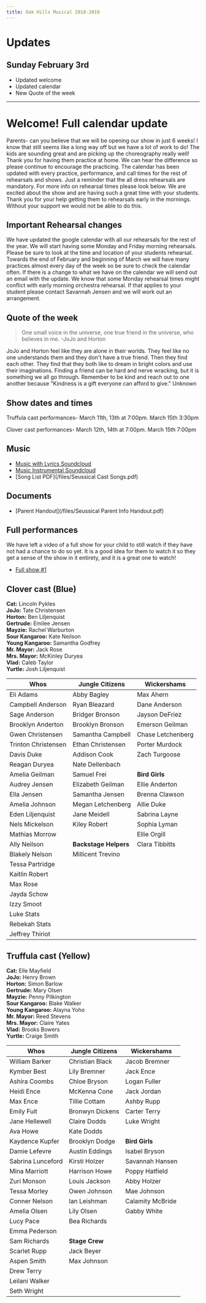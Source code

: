 ```yaml
---
title: Oak Hills Musical 2018-2019
---
```


<div class="updates" markdown="1">

# Updates
## Sunday February 3rd
* Updated welcome
* Updated calendar
* New Quote of the week

</div>

-----------

# Welcome! Full calendar update
Parents- can you believe that we will be opening our show in just 6 weeks! I know that still seems like a long way off but we have a lot of work to do! The kids are sounding great and are picking up the choreography really well! Thank you for having them practice at home. We can hear the difference so please continue to encourage the practicing. The calendar has been updated with every practice, performance, and call times for the rest of rehearsals and shows. Just a reminder that the all dress rehearsals are mandatory. For more info on rehearsal times please look below. We are excited about the show and are having such a great time with your students. Thank you for your help getting them to rehearsals early in the mornings. Without your support we would not be able to do this.

## Important Rehearsal changes
We have updated the google calendar with all our rehearsals for the rest of the year. We will start having some Monday and Friday morning rehearsals. Please be sure to look at the time and location of your students rehearsal. Towards the end of February and beginning of March we will have many practices almost every day of the week so be sure to check the calendar often. If there is a change to what we have on the calendar we will send out an email with the update. We know that some Monday rehearsal times might conflict with early morning orchestra rehearsal. If that applies to your student please contact Savannah Jensen and we will work out an arrangement.


## Quote of the week
> One small voice in the universe, one true friend in the universe, who believes in me. -JoJo and Horton

JoJo and Horton feel like they are alone in their worlds. They feel like no one understands them and they don't have a true friend. Then they find each other. They find that they both like to dream in bright colors and use their imaginations. Finding a friend can be hard and nerve wracking, but it is something we all go through. Remember to be kind and reach out to one another because "Kindness is a gift everyone can afford to give." Unknown

## Show dates and times
Truffula cast performances- March  11th, 13th at 7:00pm. March 15th 3:30pm

Clover cast performances- March 12th, 14th at 7:00pm. March 15th 7:00pm

## Music
* [Music with Lyrics Soundcloud](https://soundcloud.com/earthcha2014/sets/seussical-jr-1)
* [Music Instrumental Soundcloud](https://soundcloud.com/greeneggsandham-2/sets/seussical-jr-instrumentals)
* [Song List PDF](/files/Seussical Cast Songs.pdf)
## Documents

* [Parent Handout](/files/Seussical Parent Info Handout.pdf)

## Full performances
We have left a video of a full show for your child to still watch if they have not had a chance to do so yet. It is a good idea for them to watch it so they get a sense of the show in it entirety, and it is a great one to watch!

* [Full show #1](https://m.youtube.com/watch?v=KxMoia-pWx0)


## Clover cast (Blue)
**Cat:** Lincoln Pykles<br/>
**JoJo:** Tate Christensen<br/>
**Horton:** Ben Liljenquist<br/>
**Gertrude:** Emilee Jensen<br/>
**Mayzie:** Rachel Warburton<br/>
**Sour Kangaroo:** Kate Neilson<br/>
**Young Kangaroo:** Samantha Godfrey<br/>
**Mr. Mayor:** Jack Rose<br/>
**Mrs. Mayor:** McKinley Duryea<br/>
**Vlad:** Caleb Taylor<br/>
**Yurtle:** Josh Liljenquist<br/>

| Whos                | Jungle Citizens        | Wickershams       |
|---------------------|-----------------------|-------------------|
| Eli Adams           | Abby  Bagley          | Max Ahern         |
| Campbell Anderson   | Ryan  Bleazard        | Dane Anderson     |
| Sage Anderson       | Bridger Bronson       | Jayson DeFriez    |
| Brooklyn  Anderton  | Brooklyn  Bronson     | Emerson Geilman   |
| Gwen Christensen    | Samantha Campbell     | Chase Letchenberg |
| Trinton Christensen | Ethan Christensen     | Porter Murdock    |
| Davis  Duke         | Addison Cook          | Zach Turgoose     |
| Reagan  Duryea      | Nate Dellenbach       |                   |
| Amelia  Geilman     | Samuel Frei           | **Bird Girls**    |
| Audrey Jensen       | Elizabeth Geilman     | Ellie Anderton    |
| Ella  Jensen        | Samantha  Jensen      | Brenna Clawson    |
| Amelia  Johnson     | Megan  Letchenberg    | Allie Duke        |
| Eden Liljenquist    | Jane Meidell          | Sabrina Layne     |
| Nels Mickelson      | Kiley Robert          | Sophia Lyman      |
| Mathias Morrow      |                       | Ellie  Orgill     |
| Ally Neilson        | **Backstage Helpers** | Clara Tibbitts    |
| Blakely Nelson      | Millicent Trevino     |                   |
| Tessa Partridge     |                       |                   |
| Kaitlin Robert      |                       |                   |
| Max Rose            |                       |                   |
| Jayda  Schow        |                       |                   |
| Izzy Smoot          |                       |                   |
| Luke Stats          |                       |                   |
| Rebekah  Stats      |                       |                   |
| Jeffrey Thiriot     |                       |                   |

## Truffula cast (Yellow)
**Cat:** Elle Mayfield<br/>
**JoJo:** Henry Brown<br/>
**Horton:** Simon Barlow<br/>
**Gertrude:** Mary Olsen<br/>
**Mayzie:** Penny Pilkington<br/>
**Sour Kangaroo:** Blake Walker<br/>
**Young Kangaroo:** Alayna Yoho<br/>
**Mr. Mayor:** Reed Stevens<br/>
**Mrs. Mayor:** Claire Yates<br/>
**Vlad:** Brooks Bowers<br/>
**Yurtle:** Craige Smith<br/>

| Whos              | Jungle Citizens        | Wickershams      |
|-------------------|-----------------------|------------------|
| William Barker    | Christian Black       | Jacob Bremner    |
| Kymber Best       | Lily Bremner          | Jack Ence        |
| Ashira Coombs     | Chloe Bryson          | Logan  Fuller    |
| Heidi Ence        | McKenna Cone          | Jack Jordan      |
| Max Ence          | Tillie Cottam         | Ashby Rupp       |
| Emily Fuit        | Bronwyn Dickens       | Carter Terry     |
| Jane Hellewell    | Claire Dodds          | Luke Wright      |
| Ava Howe          | Kate  Dodds           |                  |
| Kaydence Kupfer   | Brooklyn Dodge        | **Bird Girls**   |
| Damie Lefevre     | Austin Eddings        | Isabel Bryson    |
| Sabrina Lunceford | Kirsti Holzer         | Savannah Hansen  |
| Mina Marriott     | Harrison Howe         | Poppy Hatfield   |
| Zuri Monson       | Louis Jackson         | Abby  Holzer     |
| Tessa Morley      | Owen  Johnson         | Mae Johnson      |
| Conner  Nelson    | Ian  Leishman         | Calamity McBride |
| Amelia Olsen      | Lily  Olsen           | Gabby White      |
| Lucy Pace         | Bea Richards          |                  |
| Emma Pederson     |                       |                  |
| Sam Richards      | **Stage Crew** |                  |
| Scarlet Rupp      | Jack Beyer            |                  |
| Aspen  Smith      | Max  Johnson          |                  |
| Drew Terry        |                       |                  |
| Leilani Walker    |                       |                  |
| Seth Wright       |                       |                  |
